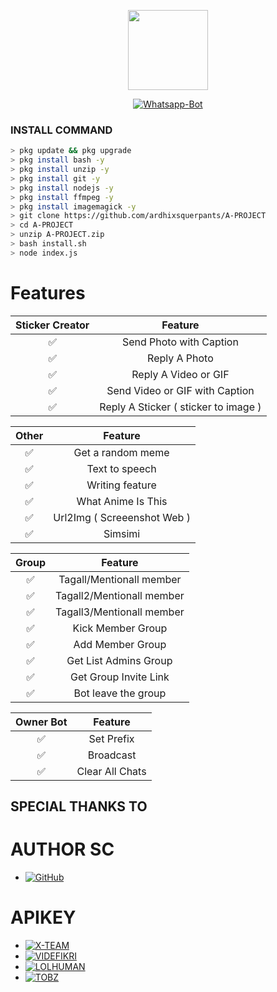 <p align="center">
<img src="https://static.wikia.nocookie.net/kenja-no-mago/images/8/85/Sizilien_von_klode_1.jpg/revision/latest/top-crop/width/300/height/300?cb=20190417164406" width="128" height="128"/>
</p>
<p align="center">
<a href="#"><img title="Whatsapp-Bot" src="https://img.shields.io/badge/Bot Termux A PROJECT-red?colorA=%23ff0000&colorB=%23017e40&style=for-the-badge"></a>
</p>

### INSTALL COMMAND

```bash
> pkg update && pkg upgrade
> pkg install bash -y
> pkg install unzip -y
> pkg install git -y
> pkg install nodejs -y
> pkg install ffmpeg -y
> pkg install imagemagick -y
> git clone https://github.com/ardhixsquerpants/A-PROJECT
> cd A-PROJECT
> unzip A-PROJECT.zip
> bash install.sh
> node index.js
```
# Features

| Sticker Creator |                Feature           |
| :-----------: | :--------------------------------: |
|       ✅       | Send Photo with Caption          |
|       ✅       | Reply A Photo                    |
|       ✅       | Reply A Video or GIF             |
|       ✅       | Send Video or GIF with Caption   |
|       ✅       | Reply A Sticker ( sticker to image ) |

| Other  |                     Feature                     |
| :------------: | :---------------------------------------------: |
|       ✅        |   Get a random meme             |
|       ✅        |   Text to speech                |
|       ✅        |   Writing feature 				|
|       ✅        |   What Anime Is This 			|
|       ✅        |   Url2Img ( Screeenshot Web )   |
|       ✅        |   Simsimi		                |

| Group  |                     Feature               |
| :-----------: | :--------------------------------: |
|       ✅        |   Tagall/Mentionall member       |
|       ✅        |   Tagall2/Mentionall member       |
|       ✅        |   Tagall3/Mentionall member       |
|       ✅        |   Kick Member Group	             |
|       ✅        |   Add Member Group	             |
|       ✅        |   Get List Admins Group          |
|       ✅        |   Get Group Invite Link          |
|       ✅        |   Bot leave the group            |

| Owner Bot  |                     Feature           |
| :-----------: | :--------------------------------: |
|       ✅        |   Set Prefix                     |
|       ✅        |   Broadcast                      |
|       ✅        |   Clear All Chats                |

## SPECIAL THANKS TO

# AUTHOR SC
* <a href="https://github.com/Nurutomo/wabot-aq"><img alt="GitHub" src="https://img.shields.io/badge/NURUTOMO%20-%23121011.svg?&style=for-the-badge&logo=github&logoColor=white"/></a>

# APIKEY
* [![X-TEAM](https://img.shields.io/badge/XTEAM-3b5998?style=flat-square&logo=google-chrome&logoColor=white)](https://api.xteam.xyz)
* [![VIDEFIKRI](https://img.shields.io/badge/VIDEFIKRI-3b5998?style=flat-square&logo=google-chrome&logoColor=white)](https://videfikri.com)
* [![LOLHUMAN](https://img.shields.io/badge/LOLHUMAN-3b5998?style=flat-square&logo=google-chrome&logoColor=white)](http://api.lolhuman.xyz)
* [![TOBZ](https://img.shields.io/badge/TOBZ-3b5998?style=flat-square&logo=google-chrome&logoColor=white)](https://tobz-api.herokuapp.com)
